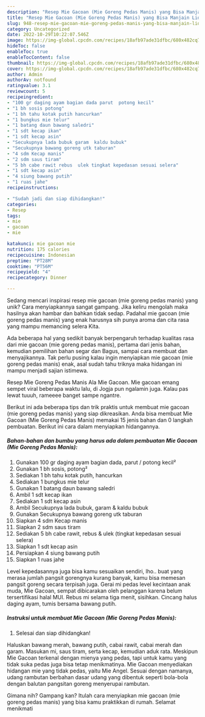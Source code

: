 ```yaml
---
description: "Resep Mie Gacoan (Mie Goreng Pedas Manis) yang Bisa Manjain Lidah"
title: "Resep Mie Gacoan (Mie Goreng Pedas Manis) yang Bisa Manjain Lidah"
slug: 948-resep-mie-gacoan-mie-goreng-pedas-manis-yang-bisa-manjain-lidah
category: Uncategorized
date: 2022-10-29T10:22:07.546Z
image: https://img-global.cpcdn.com/recipes/18afb97ade31dfbc/680x482cq70/mie-gacoan-mie-goreng-pedas-manis-foto-resep-utama.jpg
hideToc: false
enableToc: true
enableTocContent: false
thumbnail: https://img-global.cpcdn.com/recipes/18afb97ade31dfbc/680x482cq70/mie-gacoan-mie-goreng-pedas-manis-foto-resep-utama.jpg
cover: https://img-global.cpcdn.com/recipes/18afb97ade31dfbc/680x482cq70/mie-gacoan-mie-goreng-pedas-manis-foto-resep-utama.jpg
author: Admin
authorAv: notfound
ratingvalue: 3.1
reviewcount: 5
recipeingredient:
- "100 gr daging ayam bagian dada parut  potong kecil"
- "1 bh sosis potong"
- "1 bh tahu kotak putih hancurkan"
- "1 bungkus mie telur"
- "1 batang daun bawang saledri"
- "1 sdt kecap ikan"
- "1 sdt kecap asin"
- "Secukupnya lada bubuk garam  kaldu bubuk"
- "Secukupnya bawang goreng utk taburan"
- "4 sdm Kecap manis"
- "2 sdm saus tiram"
- "5 bh cabe rawit rebus  ulek tingkat kepedasan sesuai selera"
- "1 sdt kecap asin"
- "4 siung bawang putih"
- "1 ruas jahe"
recipeinstructions:

- "Sudah jadi dan siap dihidangkan!"
categories:
- Resep
tags:
- mie
- gacoan
- mie

katakunci: mie gacoan mie 
nutrition: 175 calories
recipecuisine: Indonesian
preptime: "PT28M"
cooktime: "PT56M"
recipeyield: "4"
recipecategory: Dinner

---
```





Sedang mencari inspirasi resep mie gacoan (mie goreng pedas manis) yang unik? Cara menyiapkannya sangat gampang. Jika keliru mengolah maka hasilnya akan hambar dan bahkan tidak sedap. Padahal mie gacoan (mie goreng pedas manis) yang enak harusnya sih punya aroma dan cita rasa yang mampu memancing selera Kita.





Ada beberapa hal yang sedikit banyak berpengaruh terhadap kualitas rasa dari mie gacoan (mie goreng pedas manis), pertama dari jenis bahan, kemudian pemilihan bahan segar dan Bagus, sampai cara membuat dan menyajikannya. Tak perlu pusing kalau ingin menyiapkan mie gacoan (mie goreng pedas manis) enak,      asal sudah tahu triknya maka hidangan ini mampu menjadi sajian istimewa.














Resep Mie Goreng Pedas Manis Ala Mie Gacoan. Mie gacoan emang sempet viral beberapa waktu lalu, di Jogja pun ngalamin juga. Kalau pas lewat tuuuh, rameeee banget sampe ngantre.






Berikut ini ada beberapa tips dan trik praktis untuk membuat mie gacoan (mie goreng pedas manis) yang siap dikreasikan. Anda bisa membuat Mie Gacoan (Mie Goreng Pedas Manis) memakai 15 jenis bahan dan 0 langkah pembuatan. Berikut ini cara dalam menyiapkan hidangannya.

<!--inarticleads1-->

##### Bahan-bahan dan bumbu yang harus ada dalam pembuatan Mie Gacoan (Mie Goreng Pedas Manis):

1. Gunakan 100 gr daging ayam bagian dada, parut / potong kecil²
1. Gunakan 1 bh sosis, potong²
1. Sediakan 1 bh tahu kotak putih, hancurkan
1. Sediakan 1 bungkus mie telur
1. Gunakan 1 batang daun bawang saledri
1. Ambil 1 sdt kecap ikan
1. Sediakan 1 sdt kecap asin
1. Ambil Secukupnya lada bubuk, garam &amp; kaldu bubuk
1. Gunakan Secukupnya bawang goreng utk taburan
1. Siapkan 4 sdm Kecap manis
1. Siapkan 2 sdm saus tiram
1. Sediakan 5 bh cabe rawit, rebus &amp; ulek (tingkat kepedasan sesuai selera)
1. Siapkan 1 sdt kecap asin
1. Persiapkan 4 siung bawang putih
1. Siapkan 1 ruas jahe


Level kepedasannya juga bisa kamu sesuaikan sendiri, lho.. buat yang merasa jumlah pangsit gorengnya kurang banyak, kamu bisa memesan pangsit goreng secara terpisah juga. Gerai mi pedas level kecintaan anak muda, Mie Gacoan, sempat dibicarakan oleh pelanggan karena belum tersertifikasi halal MUI. Rebus mi selama tiga menit, sisihkan. Cincang halus daging ayam, tumis bersama bawang putih. 

<!--inarticleads2-->

##### Instruksi untuk membuat Mie Gacoan (Mie Goreng Pedas Manis):


1. Selesai dan siap dihidangkan!

Haluskan bawang merah, bawang putih, cabai rawit, cabai merah dan garam. Masukan mi, saus tiram, serta kecap, kemudian aduk rata. Meskipun Mie Gacoan terkenal dengan mienya yang pedas, tapi untuk kamu yang tidak suka pedas juga bisa tetap menikmatinya. Mie Gacoan menyediakan hidangan mie yang tidak pedas, yaitu Mie Angel. Sesuai dengan namanya, udang rambutan berbahan dasar udang yang dibentuk seperti bola-bola dengan balutan pangsitan goreng menyerupai rambutan. 

Gimana nih? Gampang kan? Itulah cara menyiapkan mie gacoan (mie goreng pedas manis) yang bisa kamu praktikkan di rumah. Selamat menikmati
